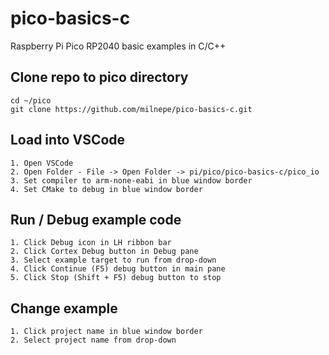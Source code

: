 # pico-basics-c
Raspberry Pi Pico RP2040 basic examples in C/C++

## Clone repo to pico directory
```
cd ~/pico
git clone https://github.com/milnepe/pico-basics-c.git
```

## Load into VSCode
    1. Open VSCode
    2. Open Folder - File -> Open Folder -> pi/pico/pico-basics-c/pico_io
    3. Set compiler to arm-none-eabi in blue window border
    4. Set CMake to debug in blue window border

## Run / Debug example code
    1. Click Debug icon in LH ribbon bar
    2. Click Cortex Debug button in Debug pane
    3. Select example target to run from drop-down
    4. Click Continue (F5) debug button in main pane
    5. Click Stop (Shift + F5) debug button to stop

## Change example
    1. Click project name in blue window border
    2. Select project name from drop-down
